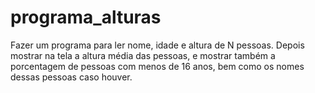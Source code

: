 # programa_alturas

Fazer um programa para ler nome, idade e altura de N pessoas. Depois mostrar na tela a altura média das pessoas, e mostrar também a porcentagem de pessoas com menos de 16 anos, bem como os nomes dessas pessoas caso houver.
